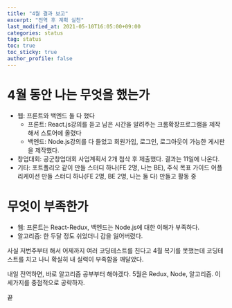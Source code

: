 ```yaml
---
title: "4월 결과 보고"
excerpt: "전역 후 계획 실천"
last_modified_at: 2021-05-10T16:05:00+09:00
categories: status
tag: status
toc: true
toc_sticky: true
author_profile: false
---
```


# 4월 동안 나는 무엇을 했는가

* 웹: 프론트와 백엔드 둘 다 했다
	- 프론트: React.js강의를 듣고 남은 시간을 알려주는 크롬확장프로그램을 제작해서 스토어에 올렸다
	- 백엔드: Node.js강의를 다 들었고 회원가입, 로그인, 로그아웃이 가능한 게시판을 제작했다.
* 창업대회: 공군창업대회 사업계획서 2개 첨삭 후 제출했다. 결과는 11일에 나온다.
* 기타: 포트폴리오 같이 만들 스터디 하나(FE 2명, 나는 BE), 주식 목표 가이드 어플리케이션 만들 스터디 하나(FE 2명, BE 2명, 나는 둘 다) 만들고 활동 중

# 무엇이 부족한가

* 웹: 프론트는 React-Redux, 백엔드는 Node.js에 대한 이해가 부족하다.
* 알고리즘: 한 두달 정도 쉬었더니 감을 잃어버렸다.

사실 저번주부터 해서 어제까지 여러 코딩테스트를 친다고 4월 복기를 못했는데 코딩테스트를 치고 나니 확실히 내 실력이 부족함을 깨달았다.

내일 전역하면, 바로 알고리즘 공부부터 해야겠다.
5월은 Redux, Node, 알고리즘. 이 세가지를 중점적으로 공략하자.

끝